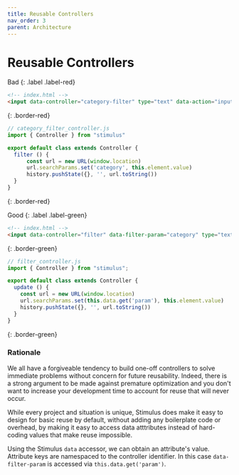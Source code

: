 ```yaml
---
title: Reusable Controllers
nav_order: 3
parent: Architecture
---
```


# Reusable Controllers


Bad
{: .label .label-red}

```html
<!-- index.html -->
<input data-controller="category-filter" type="text" data-action="input->categoryFilter#filter">
```
{: .border-red}

```js
// category_filter_controller.js
import { Controller } from "stimulus"

export default class extends Controller {
  filter () {
      const url = new URL(window.location)
      url.searchParams.set('category', this.element.value)
      history.pushState({}, '', url.toString())
  }
}
```
{: .border-red}

Good
{: .label .label-green}

```html
<!-- index.html -->
<input data-controller="filter" data-filter-param="category" type="text" data-action="input->filter#update">
```
{: .border-green}

```js
// filter_controller.js
import { Controller } from "stimulus";

export default class extends Controller {
  update () {
    const url = new URL(window.location)
    url.searchParams.set(this.data.get('param'), this.element.value)
    history.pushState({}, '', url.toString())
  }
}
```
{: .border-green}

### Rationale
We all have a forgiveable tendency to build one-off controllers to solve immediate problems without concern for future reusability. Indeed, there is a strong argument to be made against premature optimization and you don't want to increase your development time to account for reuse that will never occur.

While every project and situation is unique, Stimulus does make it easy to design for basic reuse by default, without adding any boilerplate code or overhead, by making it easy to access data atttributes instead of hard-coding values that make reuse impossible.

Using the Stimulus `data` accessor, we can obtain an attribute's value. Attribute keys are namespaced to the controller identifier. In this case `data-filter-param` is accessed via `this.data.get('param')`.
